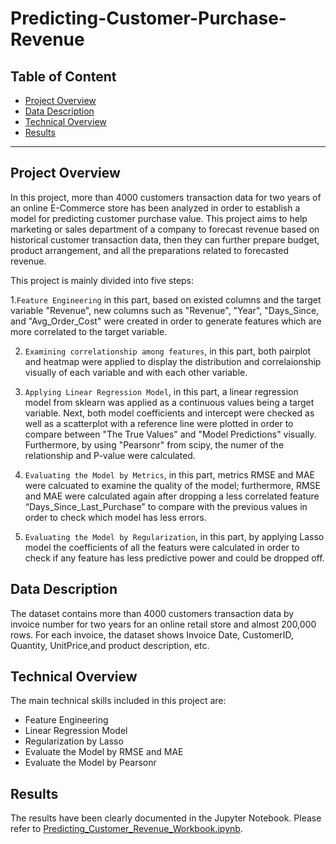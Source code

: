 # Predicting-Customer-Purchase-Revenue
## Table of Content
  - [Project Overview](#projectoverview)
  - [Data Description](#datadescription)
  - [Technical Overview](#technicaloverview)
  - [Results](#results)
  
***

<a id='projectoverview'></a>
## Project Overview

In this project, more than 4000 customers transaction data for two years of an online E-Commerce store has been analyzed in order to establish a model for predicting customer purchase value. This project aims to help marketing or sales department of a company to forecast revenue based on historical customer transaction data, then they can further prepare budget, product arrangement, and all the preparations related to forecasted revenue. 

This project is mainly divided into five steps:

1.`Feature Engineering` in this part, based on existed columns and the target variable "Revenue", new columns such as "Revenue", "Year", "Days_Since, and "Avg_Order_Cost" were
created in order to generate features which are more correlated to the target variable.

2. `Examining correlationship among features`, in this part, both pairplot and heatmap were applied to display the distribution and correlaionship visually of each variable and with each other variable.

3. `Applying Linear Regression Model`, in this part, a linear regression model from sklearn was applied as a continuous values being a target variable. Next, both model coefficients and intercept were checked as well as a scatterplot with a reference line were plotted in order to compare between "The True Values" and "Model Predictions" visually. Furthermore, by using "Pearsonr" from scipy, the numer of the relationship and P-value were calculated. 

4. `Evaluating the Model by Metrics`, in this part, metrics RMSE and MAE were calcuated to examine the quality of the model; furthermore, RMSE and MAE were calculated again after dropping a less correlated feature “Days_Since_Last_Purchase" to compare with the previous values in order to check which model has less errors.

5. `Evaluating the Model by Regularization`, in this part, by applying Lasso model the coefficients of all the featurs were calculated in order to check if any feature has less predictive power and could be dropped off. 

<a id='datadescription'></a>
## Data Description

The dataset contains more than 4000 customers transaction data by invoice number for two years for an online retail store and almost 200,000 rows. For each invoice, the dataset shows Invoice Date, CustomerID, Quantity, UnitPrice,and product description, etc.

<a id='technicaloverview'></a>
## Technical Overview

The main technical skills included in this project are: 

* Feature Engineering
* Linear Regression Model 
* Regularization by Lasso 
* Evaluate the Model by RMSE and MAE
* Evaluate the Model by Pearsonr

<a id='results'></a>
## Results

The results have been clearly documented in the Jupyter Notebook. Please refer to [Predicting_Customer_Revenue_Workbook.ipynb](Predicting_Customer_Revenue_Workbook.ipynb). 

